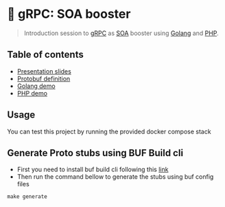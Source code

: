 # 🚀 gRPC: SOA booster

> Introduction session to [gRPC](https://grpc.io) as [SOA](https://en.wikipedia.org/wiki/Service-oriented_architecture) booster using [Golang](https://go.dev) and [PHP](https://php.net).

## Table of contents

- [Presentation slides](#presnetation-slides)
- [Protobuf definition](#protobuf-definition)
- [Golang demo](#golang-demo)
- [PHP demo](#php-demo)

## Usage

You can test this project by running the provided docker compose stack

## Generate Proto stubs using BUF Build cli

- First you need to install buf build cli following this [link](https://docs.buf.build/installation)
- Then run the command bellow to generate the stubs using buf config files 

```shell
make generate
```